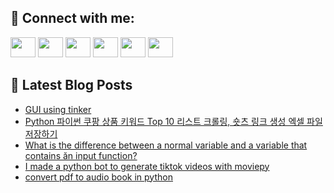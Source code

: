 ## 🔎 Connect with me:
[<img height="32" width="40" src="https://cdn.jsdelivr.net/npm/simple-icons@v5/icons/telegram.svg" />](https://t.me/bullbesh)
[<img height="32" width="40" src="https://cdn.jsdelivr.net/npm/simple-icons@v5/icons/vk.svg" />](https://vk.com/bullbesh)
[<img height="32" width="40" src="https://cdn.jsdelivr.net/npm/simple-icons@v5/icons/twitter.svg" />](https://twitter.com/bullbesh1)
[<img height="32" width="40" src="https://cdn.jsdelivr.net/npm/simple-icons@v5/icons/instagram.svg" />](https://www.instagram.com/bullbesh)
[<img height="32" width="40" src="https://cdn.jsdelivr.net/npm/simple-icons@v5/icons/reddit.svg" />](https://www.reddit.com/user/bullbesh)
[<img height="32" width="40" src="https://cdn.jsdelivr.net/npm/simple-icons@v5/icons/youtube.svg" />](https://www.youtube.com/channel/UCtfjRs6uzgq5mfm8S06WTcg)

## 📕 Latest Blog Posts
<!-- BLOG-POST-LIST:START -->
- [GUI using tinker](https://www.reddit.com/r/Python/comments/v5yqpu/gui_using_tinker/)
- [Python 파이썬 쿠팡 상품 키워드 Top 10 리스트 크롤링, 숏츠 링크 생성 엑셀 파일 저장하기](https://www.reddit.com/r/Python/comments/v5xqve/python_파이썬_쿠팡_상품_키워드_top_10_리스트_크롤링_숏츠_링크_생성_엑셀/)
- [What is the difference between a normal variable and a variable that contains ăn input function?](https://www.reddit.com/r/Python/comments/v5x5ms/what_is_the_difference_between_a_normal_variable/)
- [I made a python bot to generate tiktok videos with moviepy](https://www.reddit.com/r/Python/comments/v5wsxl/i_made_a_python_bot_to_generate_tiktok_videos/)
- [convert pdf to audio book in python](https://www.reddit.com/r/Python/comments/v5wkfw/convert_pdf_to_audio_book_in_python/)
<!-- BLOG-POST-LIST:END -->
